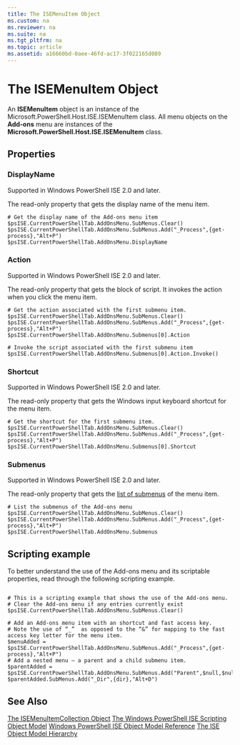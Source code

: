 ```yaml
---
title: The ISEMenuItem Object
ms.custom: na
ms.reviewer: na
ms.suite: na
ms.tgt_pltfrm: na
ms.topic: article
ms.assetid: a16660bd-0aee-46fd-ac17-3f022165d089
---
```

# The ISEMenuItem Object
  An **ISEMenuItem** object is an instance of the Microsoft.PowerShell.Host.ISE.ISEMenuItem class. All menu objects on the **Add\-ons** menu are instances of the **Microsoft.PowerShell.Host.ISE.ISEMenuItem** class.

## Properties

###  <a name="DisplayName"></a> DisplayName
  Supported in Windows PowerShell ISE 2.0 and later. 

 The read\-only property that gets the display name of the menu item.

```
# Get the display name of the Add-ons menu item
$psISE.CurrentPowerShellTab.AddOnsMenu.SubMenus.Clear()
$psISE.CurrentPowerShellTab.AddOnsMenu.SubMenus.Add("_Process",{get-process},"Alt+P")
$psISE.CurrentPowerShellTab.AddOnsMenu.DisplayName

```

###  <a name="Action"></a> Action
  Supported in Windows PowerShell ISE 2.0 and later. 

 The read\-only property that gets the block of script. It invokes the action when you click the menu item.

```
# Get the action associated with the first submenu item.
$psISE.CurrentPowerShellTab.AddOnsMenu.SubMenus.Clear()
$psISE.CurrentPowerShellTab.AddOnsMenu.SubMenus.Add("_Process",{get-process},"Alt+P")
$psISE.CurrentPowerShellTab.AddOnsMenu.Submenus[0].Action

# Invoke the script associated with the first submenu item 
$psISE.CurrentPowerShellTab.AddOnsMenu.Submenus[0].Action.Invoke()
```

###  <a name="Shortcut"></a> Shortcut
  Supported in Windows PowerShell ISE 2.0 and later. 

 The read\-only property that gets the Windows input keyboard shortcut for the menu item.

```
# Get the shortcut for the first submenu item.
$psISE.CurrentPowerShellTab.AddOnsMenu.SubMenus.Clear()
$psISE.CurrentPowerShellTab.AddOnsMenu.SubMenus.Add("_Process",{get-process},"Alt+P")
$psISE.CurrentPowerShellTab.AddOnsMenu.Submenus[0].Shortcut
```

###  <a name="Submenus"></a> Submenus
  Supported in Windows PowerShell ISE 2.0 and later. 

 The read\-only property that gets the [list of submenus](../Topic/The-ISEMenuItemCollection-Object.md) of the menu item.

```
# List the submenus of the Add-ons menu
$psISE.CurrentPowerShellTab.AddOnsMenu.SubMenus.Clear()
$psISE.CurrentPowerShellTab.AddOnsMenu.SubMenus.Add("_Process",{get-process},"Alt+P")
$psISE.CurrentPowerShellTab.AddOnsMenu.Submenus
```

## Scripting example
 To better understand the use of the Add\-ons menu and its scriptable properties, read through the following scripting example.

```

# This is a scripting example that shows the use of the Add-ons menu.
# Clear the Add-ons menu if any entries currently exist
$psISE.CurrentPowerShellTab.AddOnsMenu.SubMenus.Clear()

# Add an Add-ons menu item with an shortcut and fast access key.
# Note the use of “_”  as opposed to the “&” for mapping to the fast access key letter for the menu item.
$menuAdded = $psISE.CurrentPowerShellTab.AddOnsMenu.SubMenus.Add("_Process",{get-process},"Alt+P") 
# Add a nested menu – a parent and a child submenu item. 
$parentAdded = $psISE.CurrentPowerShellTab.AddOnsMenu.SubMenus.Add("Parent",$null,$null) 
$parentAdded.SubMenus.Add("_Dir",{dir},"Alt+D")

```

## See Also
 [The ISEMenuItemCollection Object](../Topic/The-ISEMenuItemCollection-Object.md) 
 [The Windows PowerShell ISE Scripting Object Model](../Topic/The-Windows-PowerShell-ISE-Scripting-Object-Model.md) 
 [Windows PowerShell ISE Object Model Reference](../Topic/Windows-PowerShell-ISE-Object-Model-Reference.md) 
 [The ISE Object Model Hierarchy](../Topic/The-ISE-Object-Model-Hierarchy.md)

  
